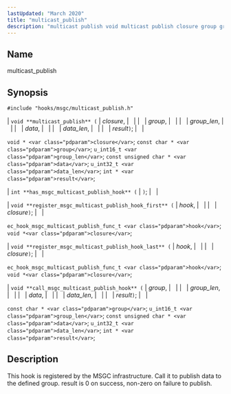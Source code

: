 ```yaml
---
lastUpdated: "March 2020"
title: "multicast_publish"
description: "multicast publish void multicast publish closure group group len data data len result void closure const char group u int 16 t group len const unsigned char data u int 32 t data len int result int has msgc multicast publish hook void register msgc multicast publish hook first hook..."
---
```


<a name="hooks.msgc.multicast_publish"></a> 
## Name

multicast_publish

## Synopsis

`#include "hooks/msgc/multicast_publish.h"`

| `void **multicast_publish** (` | <var class="pdparam">closure</var>, |   |
|   | <var class="pdparam">group</var>, |   |
|   | <var class="pdparam">group_len</var>, |   |
|   | <var class="pdparam">data</var>, |   |
|   | <var class="pdparam">data_len</var>, |   |
|   | <var class="pdparam">result</var>`)`; |   |

`void * <var class="pdparam">closure</var>`;
`const char * <var class="pdparam">group</var>`;
`u_int16_t <var class="pdparam">group_len</var>`;
`const unsigned char * <var class="pdparam">data</var>`;
`u_int32_t <var class="pdparam">data_len</var>`;
`int * <var class="pdparam">result</var>`;

| `int **has_msgc_multicast_publish_hook** (` | `)`; |   |

| `void **register_msgc_multicast_publish_hook_first** (` | <var class="pdparam">hook</var>, |   |
|   | <var class="pdparam">closure</var>`)`; |   |

`ec_hook_msgc_multicast_publish_func_t <var class="pdparam">hook</var>`;
`void *<var class="pdparam">closure</var>`;

| `void **register_msgc_multicast_publish_hook_last** (` | <var class="pdparam">hook</var>, |   |
|   | <var class="pdparam">closure</var>`)`; |   |

`ec_hook_msgc_multicast_publish_func_t <var class="pdparam">hook</var>`;
`void *<var class="pdparam">closure</var>`;

| `void **call_msgc_multicast_publish_hook** (` | <var class="pdparam">group</var>, |   |
|   | <var class="pdparam">group_len</var>, |   |
|   | <var class="pdparam">data</var>, |   |
|   | <var class="pdparam">data_len</var>, |   |
|   | <var class="pdparam">result</var>`)`; |   |

`const char * <var class="pdparam">group</var>`;
`u_int16_t <var class="pdparam">group_len</var>`;
`const unsigned char * <var class="pdparam">data</var>`;
`u_int32_t <var class="pdparam">data_len</var>`;
`int * <var class="pdparam">result</var>`;<a name="idp29965088"></a> 
## Description

This hook is registered by the MSGC infrastructure. Call it to publish data to the defined group. result is 0 on success, non-zero on failure to publish.